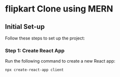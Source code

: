 # flipkart Clone using MERN

## Initial Set-up

Follow these steps to set up the project:

### Step 1: Create React App

Run the following command to create a new React app:

```shell
npx create-react-app client


